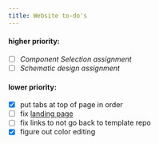 ```yaml
---
title: Website to-do's
---
```

#### higher priority:
- [ ] *Component Selection assignment*
- [ ] *Schematic design assignment*

#### lower priority:
- [x] put tabs at top of page in order
- [ ] fix [landing page](https://starfruwuit.github.io/egr314report/)
- [ ] fix links to not go back to template repo
- [x] figure out color editing